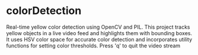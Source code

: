 # colorDetection
Real-time yellow color detection using OpenCV and PIL. This project tracks yellow objects in a live video feed and highlights them with bounding boxes. It uses HSV color space for accurate color detection and incorporates utility functions for setting color thresholds. Press 'q' to quit the video stream
